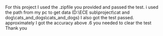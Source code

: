 For this project I used the .zipfile you provided and passed the test.
i used the path from my pc to get data         (D:\ECE sub\project\cat and dog\cats_and_dogs\cats_and_dogs)
I also got the test passed. approximately I got the accuracy above .6 you needed to clear the test
Thank you
